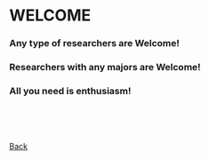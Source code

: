 

# WELCOME

### **Any type of researchers are Welcome!**
### **Researchers with any majors are Welcome!**
### **All you need is enthusiasm!**

<br>

<br>

<br>

[Back](./)
<br>
<br>
